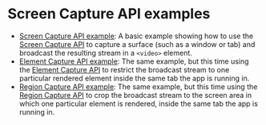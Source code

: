 # Screen Capture API examples

- [Screen Capture API example](https://mdn.github.io/dom-examples/screen-capture-api/basic-screen-capture): A basic example showing how to use the [Screen Capture API](https://developer.mozilla.org/docs/Web/API/Screen_Capture_API) to capture a surface (such as a window or tab) and broadcast the resulting stream in a `<video>` element.
- [Element Capture API example](https://mdn.github.io/dom-examples/screen-capture-api/element-capture): The same example, but this time using the [Element Capture API](https://developer.mozilla.org/docs/Web/API/Screen_Capture_extensions/Element_Region_Capture#the_element_capture_api) to restrict the broadcast stream to one particular rendered element inside the same tab the app is running in.
- [Region Capture API example](https://mdn.github.io/dom-examples/screen-capture-api/region-capture): The same example, but this time using the [Region Capture API](https://developer.mozilla.org/docs/Web/API/Screen_Capture_extensions/Element_Region_Capture#the_region_capture_api) to crop the broadcast stream to the screen area in which one particular element is rendered, inside the same tab the app is running in.
